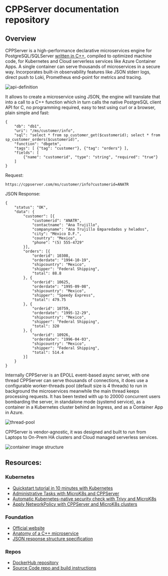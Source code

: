 # CPPServer documentation repository

## Overview

CPPServer is a high-performance declarative microservices engine for PostgreSQL/SQLServer [written in C++](https://github.com/cppservergit/cppserver-pgsql), compiled to optimized machine code, for Kubernetes and Cloud serverless services like Azure Container Apps. A single container can serve thousands of microservices in a secure way. Incorporates built-in observability features like JSON stderr logs, direct push to Loki, Prometheus end-point for metrics and tracing.

![api-definition](https://github.com/cppservergit/cppserver-docs/assets/126841556/23fe1d10-549a-47b8-8ca3-53dc8a4376e3)

It allows to create a microservice using JSON, the engine will translate that into a call to a C++ function which in turn calls the native PostgreSQL client API for C, no programming required, easy to test using curl or a browser, plain simple and fast:

```
{
	"db": "db1",
	"uri": "/ms/customer/info",
	"sql": "select * from sp_customer_get($customerid); select * from sp_customer_orders($customerid)",
	"function": "dbgetm",
	"tags": [ {"tag": "customer"}, {"tag": "orders"} ],
	"fields": [
		{"name": "customerid", "type": "string", "required": "true"}
	]
}
```

Request:
```
https://cppserver.com/ms/customer/info?customerid=ANATR
```

JSON Response:
```
{
	"status": "OK",
	"data": {
		"customer": [{
			"customerid": "ANATR",
			"contactname": "Ana Trujillo",
			"companyname": "Ana Trujillo Emparedados y helados",
			"city": "México D.F.",
			"country": "Mexico",
			"phone": "(5) 555-4729"
		}],
		"orders": [{
			"orderid": 10308,
			"orderdate": "1994-10-19",
			"shipcountry": "Mexico",
			"shipper": "Federal Shipping",
			"total": 88.8
		}, {
			"orderid": 10625,
			"orderdate": "1995-09-08",
			"shipcountry": "Mexico",
			"shipper": "Speedy Express",
			"total": 479.75
		}, {
			"orderid": 10759,
			"orderdate": "1995-12-29",
			"shipcountry": "Mexico",
			"shipper": "Federal Shipping",
			"total": 320
		}, {
			"orderid": 10926,
			"orderdate": "1996-04-03",
			"shipcountry": "Mexico",
			"shipper": "Federal Shipping",
			"total": 514.4
		}]
	}
}
```

Internally CPPServer is an EPOLL event-based async server, with one thread CPPServer can serve thousands of connections, it does use a configurable worker-threads pool (default size is 4 threads) to run in background the microservices meanwhile the main thread keeps processing requests. It has been tested with up to 20000 concurrent users bombarding the server, in standalone mode (systemd service), as a container in a Kubernetes cluster behind an Ingress, and as a Container App in Azure.

![thread-pool](https://github.com/cppservergit/cppserver-docs/assets/126841556/bd39274c-603e-4d61-9b57-83154980ea45)

CPPServer is vendor-agnostic, it was designed and built to run from Laptops to On-Prem HA clusters and Cloud managed serverless services.

![container image structure](https://github.com/cppservergit/cppserver-docs/assets/126841556/093b88cd-74fe-444f-9f25-081401af3035)

## Resources:

### Kubernetes
* [Quickstart tutorial in 10 minutes with Kubernetes](https://github.com/cppservergit/cppserver-docs/blob/main/quickstart.md)
* [Administrative Tasks with MicroK8s and CPPServer](https://github.com/cppservergit/cppserver-docs/blob/main/admin-tasks.md)
* [Automatic Kubernetes-native security check with Trivy and MicroK8s](https://github.com/cppservergit/cppserver-docs/blob/main/security-check.md)
* [Apply NetworkPolicy with CPPServer and MicroK8s clusters](https://github.com/cppservergit/cppserver-docs/blob/main/networkpolicy.md)

### Foundation
* [Official website](https://cppserver.com)
* [Anatomy of a C++ microservice](https://github.com/cppservergit/cppserver-docs/blob/main/microservice-anatomy.pdf)
* [JSON response structure specification](https://github.com/cppservergit/cppserver-docs/blob/main/json_response_spec.pdf)

### Repos
* [DockerHub repository](https://hub.docker.com/r/cppserver/pgsql)
* [Source Code repo and build instructions](https://github.com/cppservergit/cppserver-pgsql)
